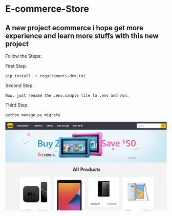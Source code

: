 # E-commerce-Store
## A new project ecommerce i hope get more experience and learn more stuffs with this new project

Follow the Steps:

First Step:

    pip install -r requirements-dev.txt
        
Second Step:

    Now, just rename the .env.sample file to .env and run:

Third Step:

    python manage.py migrate

    

<img src="Layout.png" alt="Rest Form">
